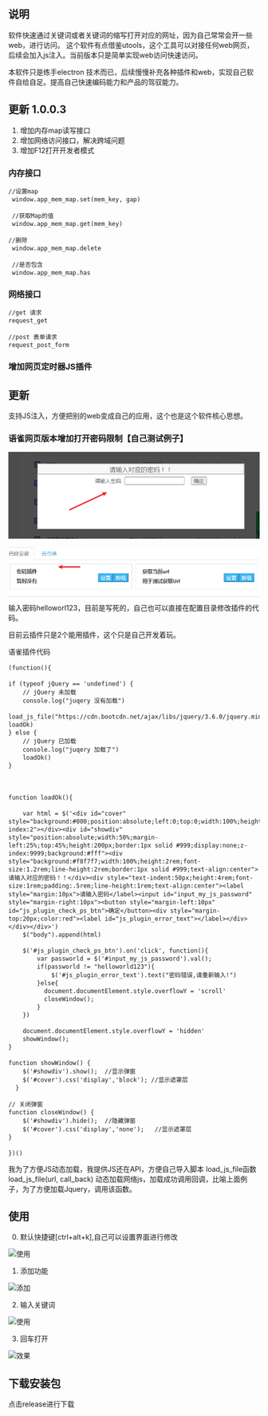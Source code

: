 ## 说明
软件快速通过关键词或者关键词的缩写打开对应的网址，因为自己常常会开一些web，进行访问。
这个软件有点借鉴utools，这个工具可以对接任何web网页，后续会加入js注入。当前版本只是简单实现web访问快速访问。

本软件只是练手electron 技术而已，后续慢慢补充各种插件和web，实现自己软件自给自足。提高自己快速编码能力和产品的驾驭能力。

## 更新 1.0.0.3
1. 增加内存map读写接口
2. 增加网络访问接口，解决跨域问题
3. 增加F12打开开发者模式

### 内存接口
    //设置map
     window.app_mem_map.set(mem_key, gap)

     //获取Map的值
     window.app_mem_map.get(mem_key)

    //删除
     window.app_mem_map.delete    

     //是否包含  
     window.app_mem_map.has

### 网络接口
    //get 请求
    request_get

    //post 表单请求
    request_post_form

### 增加网页定时器JS插件


## 更新
支持JS注入，方便把别的web变成自己的应用，这个也是这个软件核心思想。

### 语雀网页版本增加打开密码限制【自己测试例子】
![语雀密码](image/语雀密码.png)

![语雀密码](image/已经安装的插件.png)
输入密码helloworl123，目前是写死的，自己也可以直接在配置目录修改插件的代码。

目前云插件只是2个能用插件，这个只是自己开发着玩。

语雀插件代码
    
    (function(){
	
    if (typeof jQuery == 'undefined') { 
        // jQuery 未加载 
        console.log("juqery 没有加载")
        load_js_file("https://cdn.bootcdn.net/ajax/libs/jquery/3.6.0/jquery.min.js", loadOk)
    } else { 
        // jQuery 已加载 
        console.log("juqery 加载了")
        loadOk()
    }

	
	
	function loadOk(){

        var html = $('<div id="cover" style="background:#000;position:absolute;left:0;top:0;width:100%;height:100%;opacity:.7;display:none;z-index:2"></div><div id="showdiv" style="position:absolute;width:50%;margin-left:25%;top:45%;height:200px;border:1px solid #999;display:none;z-index:9999;background:#fff"><div style="background:#f8f7f7;width:100%;height:2rem;font-size:1.2rem;line-height:2rem;border:1px solid #999;text-align:center">请输入对应的密码！！</div><div style="text-indent:50px;height:4rem;font-size:1rem;padding:.5rem;line-height:1rem;text-align:center"><label style="margin:10px">请输入密码</label><input id="input_my_js_password" style="margin-right:10px"><button style="margin-left:10px" id="js_plugin_check_ps_btn">确定</button><div style="margin-top:20px;color:red"><label id="js_plugin_error_text"></label></div></div></div>')
        $("body").append(html)
        
        $('#js_plugin_check_ps_btn').on('click', function(){
            var passworld = $('#input_my_js_password').val();
            if(passworld != "helloworld123"){
                $('#js_plugin_error_text').text("密码错误,请重新输入!")
            }else{
              document.documentElement.style.overflowY = 'scroll'
              closeWindow();
            }
        })

        document.documentElement.style.overflowY = 'hidden'
        showWindow();	
	}

    function showWindow() {
        $('#showdiv').show();  //显示弹窗
        $('#cover').css('display','block'); //显示遮罩层
      }

    // 关闭弹窗
    function closeWindow() {
        $('#showdiv').hide();  //隐藏弹窗
        $('#cover').css('display','none');   //显示遮罩层
    }    

    })()


我为了方便JS动态加载，我提供JS还在API，方便自己导入脚本
load_js_file函数
load_js_file(url, call_back)
动态加载网络js，加载成功调用回调，比喻上面例子，为了方便加载Jquery，调用该函数。


## 使用
0. 默认快捷键[ctrl+alt+k],自己可以设置界面进行修改

![使用](image/快捷键.png)

1. 添加功能

![添加](image/设置.png)

2. 输入关键词

![使用](image/搜索.png)

3. 回车打开

![效果](image/效果.png)

## 下载安装包
点击release进行下载
